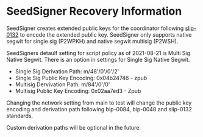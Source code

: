 # SeedSigner Recovery Information

SeedSigner creates extended public keys for the coordinator following [slip-0132](https://github.com/satoshilabs/slips/blob/master/slip-0132.md) to encode the extended public key. SeedSigner only supports native segwit for single sig (P2WPKH) and native segwit multisig (P2WSH).

SeedSigners detaulf setting for script policy as of 2021-08-21 is Multi Sig Native Segwit. There is an option in settings for Single Sig Native Segwit.

- Single Sig Derivation Path: m/48'/0'/0'/2'
- Single Sig Public Key Encoding: 0x04b24746 - zpub
- Multisig Dervivation Path: m/84'/0'/0'
- Multisig Public Key Encoding: 0x02aa7ed3 - Zpub

Changing the network setting from main to test will change the public key encoding and derivation path following bip-0084, bip-0048 and slip-0132 standards.

Custom derivation paths will be optional in the future.

